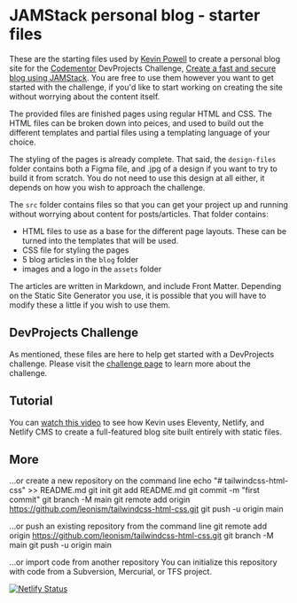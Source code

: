 # JAMStack personal blog - starter files

These are the starting files used by [Kevin Powell](https://kevinpowell.co) to create a personal blog site for the [Codementor](https://www.codementor.io/) DevProjects Challenge, [Create a fast and secure blog using JAMStack](https://www.codementor.io/projects/web/create-a-fast-and-secure-blog-using-jamstack-c93coupnxb). You are free to use them however you want to get started with the challenge, if you'd like to start working on creating the site without worrying about the content itself.

The provided files are finished pages using regular HTML and CSS. The HTML files can be broken down into peices, and used to build out the different templates and partial files using a templating language of your choice.

The styling of the pages is already complete. That said, the `design-files` folder contains both a Figma file, and .jpg of a design if you want to try to build it from scratch. You do not need to use this design at all either, it depends on how you wish to approach the challenge.

The `src` folder contains files so that you can get your project up and running without worrying about content for posts/articles. That folder contains:

- HTML files to use as a base for the different page layouts. These can be turned into the templates that will be used.
- CSS file for styling the pages
- 5 blog articles in the `blog` folder
- images and a logo in the `assets` folder

The articles are written in Markdown, and include Front Matter. Depending on the Static Site Generator you use, it is possible that you will have to modify these a little if you wish to use them. 

## DevProjects Challenge

As mentioned, these files are here to help get started with a DevProjects challenge. Please visit the [challenge page](#) to learn more about the challenge.

## Tutorial

You can [watch this video](https://youtu.be/4wD00RT6d-g) to see how Kevin uses Eleventy, Netlify, and Netlify CMS to create a full-featured blog site built entirely with static files.


## More

…or create a new repository on the command line
echo "# tailwindcss-html-css" >> README.md
git init
git add README.md
git commit -m "first commit"
git branch -M main
git remote add origin https://github.com/leonism/tailwindcss-html-css.git
git push -u origin main

…or push an existing repository from the command line
git remote add origin https://github.com/leonism/tailwindcss-html-css.git
git branch -M main
git push -u origin main

…or import code from another repository
You can initialize this repository with code from a Subversion, Mercurial, or TFS project.

[![Netlify Status](https://api.netlify.com/api/v1/badges/7ca30be6-1002-4c92-a1b9-eee44cd2c8ae/deploy-status)](https://app.netlify.com/sites/11ty-website/deploys)